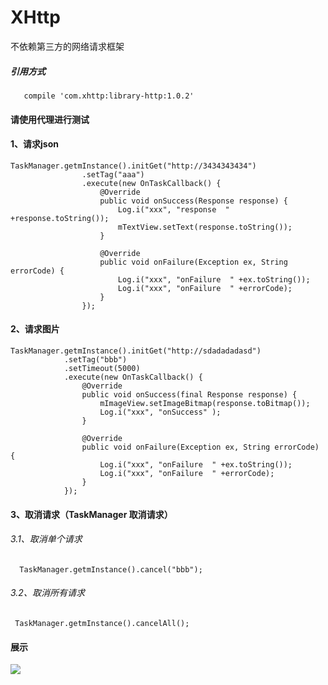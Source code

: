 # XHttp
不依赖第三方的网络请求框架
##### 引用方式
       compile 'com.xhttp:library-http:1.0.2'
 #### 请使用代理进行测试

 #### 1、请求json
    TaskManager.getmInstance().initGet("http://3434343434")
                    .setTag("aaa")
                    .execute(new OnTaskCallback() {
                        @Override
                        public void onSuccess(Response response) {
                            Log.i("xxx", "response  " +response.toString());
                            mTextView.setText(response.toString());
                        }

                        @Override
                        public void onFailure(Exception ex, String errorCode) {
                            Log.i("xxx", "onFailure  " +ex.toString());
                            Log.i("xxx", "onFailure  " +errorCode);
                        }
                    });
#### 2、请求图片
    TaskManager.getmInstance().initGet("http://sdadadadasd")
                .setTag("bbb")
                .setTimeout(5000)
                .execute(new OnTaskCallback() {
                    @Override
                    public void onSuccess(final Response response) {
                        mImageView.setImageBitmap(response.toBitmap());
                        Log.i("xxx", "onSuccess" );
                    }

                    @Override
                    public void onFailure(Exception ex, String errorCode) {
                        Log.i("xxx", "onFailure  " +ex.toString());
                        Log.i("xxx", "onFailure  " +errorCode);
                    }
                });
#### 3、取消请求（TaskManager 取消请求）
###### 3.1、取消单个请求
      TaskManager.getmInstance().cancel("bbb");
###### 3.2、取消所有请求
     TaskManager.getmInstance().cancelAll();
#### 展示
![](https://github.com/xubinbin1024/XHttp/blob/master/gif/3.gif)
